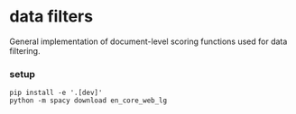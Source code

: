 # data filters

General implementation of document-level scoring functions used for data filtering.

### setup

```
pip install -e '.[dev]'
python -m spacy download en_core_web_lg
```